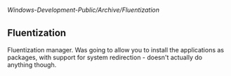 ###### Windows-Development-Public/Archive/Fluentization
## Fluentization

Fluentization manager. Was going to allow you to install the applications as packages, with support for system redirection - doesn't actually do anything though.